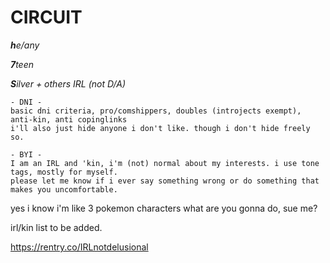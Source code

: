 # CIRCUIT

***h**e/any*

***7**teen*

***S**ilver + others IRL (not D/A)*

    - DNI -
    basic dni criteria, pro/comshippers, doubles (introjects exempt), anti-kin, anti copinglinks
    i'll also just hide anyone i don't like. though i don't hide freely so.

    - BYI -
    I am an IRL and 'kin, i'm (not) normal about my interests. i use tone tags, mostly for myself. 
    please let me know if i ever say something wrong or do something that makes you uncomfortable. 
    

yes i know i'm like 3 pokemon characters what are you gonna do, sue me?

irl/kin list to be added.

https://rentry.co/IRLnotdelusional
